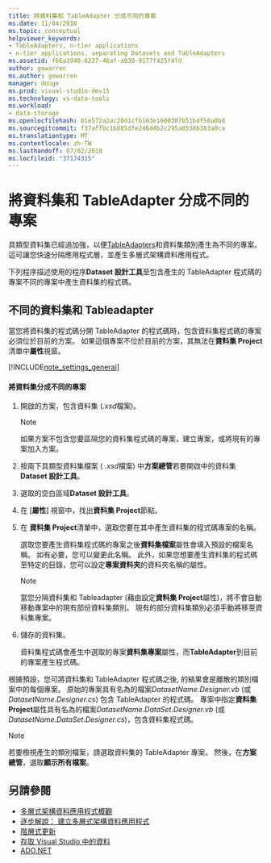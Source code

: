 ```yaml
---
title: 將資料集和 TableAdapter 分成不同的專案
ms.date: 11/04/2016
ms.topic: conceptual
helpviewer_keywords:
- TableAdapters, n-tier applications
- n-tier applications, separating Datasets and TableAdapters
ms.assetid: f66a3940-6227-46af-a930-9177f425f4fd
author: gewarren
ms.author: gewarren
manager: douge
ms.prod: visual-studio-dev15
ms.technology: vs-data-tools
ms.workload:
- data-storage
ms.openlocfilehash: 01e572a2ac20d1cfb103e1600307b51bdf58a0b8
ms.sourcegitcommit: f37affbc1b885dfe246d4b2c295a6538b383a0ca
ms.translationtype: MT
ms.contentlocale: zh-TW
ms.lasthandoff: 07/02/2018
ms.locfileid: "37174315"
---
```

# <a name="separate-datasets-and-tableadapters-into-different-projects"></a>將資料集和 TableAdapter 分成不同的專案
具類型資料集已經過加強，以便[TableAdapters](create-and-configure-tableadapters.md)和資料集類別產生為不同的專案。 這可讓您快速分隔應用程式層，並產生多層式架構資料應用程式。

下列程序描述使用的程序**Dataset 設計工具**至包含產生的 TableAdapter 程式碼的專案不同的專案中產生資料集的程式碼。

## <a name="separate-datasets-and-tableadapters"></a>不同的資料集和 Tableadapter
當您將資料集的程式碼分開 TableAdapter 的程式碼時，包含資料集程式碼的專案必須位於目前的方案。 如果這個專案不位於目前的方案，其無法在**資料集 Project**清單中**屬性**視窗。

[!INCLUDE[note_settings_general](../data-tools/includes/note_settings_general_md.md)]

#### <a name="to-separate-the-dataset-into-a-different-project"></a>將資料集分成不同的專案

1.  開啟的方案，包含資料集 (*.xsd*檔案)。

    > [!NOTE]
    >  如果方案不包含您要區隔您的資料集程式碼的專案，建立專案，或將現有的專案加入方案。

2.  按兩下具類型資料集檔案 ( *.xsd*檔案) 中**方案總管**若要開啟中的資料集**Dataset 設計工具**。

3.  選取的空白區域**Dataset 設計工具**。

4.  在 [**屬性**] 視窗中，找出**資料集 Project**節點。

5.  在 **資料集 Project**清單中，選取您要在其中產生資料集的程式碼專案的名稱。

     選取您要產生資料集程式碼的專案之後**資料集檔案**屬性會填入預設的檔案名稱。 如有必要，您可以變更此名稱。 此外，如果您想要產生資料集的程式碼至特定的目錄，您可以設定**專案資料夾**的資料夾名稱的屬性。

    > [!NOTE]
    >  當您分隔資料集和 Tableadapter (藉由設定**資料集 Project**屬性)，將不會自動移動專案中的現有部份資料集類別。 現有的部分資料集類別必須手動將移至資料集專案。

6.  儲存的資料集。

     資料集程式碼會產生中選取的專案**資料集專案**屬性，而**TableAdapter**到目前的專案產生程式碼。

根據預設，您可將資料集和 TableAdapter 程式碼之後, 的結果會是離散的類別檔案中的每個專案。 原始的專案具有名為的檔案*DatasetName.Designer.vb* (或*DatasetName.Designer.cs*) 包含 TableAdapter 的程式碼。 專案中指定**資料集 Project**屬性具有名為的檔案*DatasetName.DataSet.Designer.vb* (或*DatasetName.DataSet.Designer.cs*)，包含資料集程式碼。

> [!NOTE]
>  若要檢視產生的類別檔案，請選取資料集的 TableAdapter 專案。 然後，在**方案總管**，選取**顯示所有檔案**。

## <a name="see-also"></a>另請參閱

- [多層式架構資料應用程式概觀](../data-tools/n-tier-data-applications-overview.md)
- [逐步解說： 建立多層式架構資料應用程式](../data-tools/walkthrough-creating-an-n-tier-data-application.md)
- [階層式更新](../data-tools/hierarchical-update.md)
- [存取 Visual Studio 中的資料](../data-tools/accessing-data-in-visual-studio.md)
- [ADO.NET](/dotnet/framework/data/adonet/index)